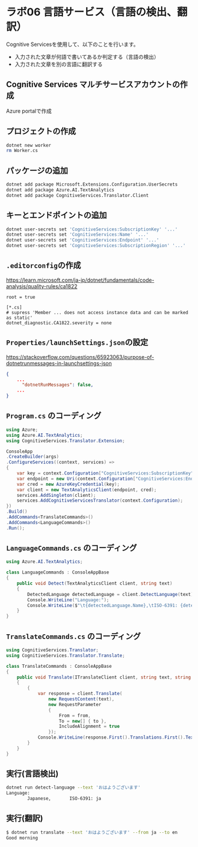 # ラボ06 言語サービス（言語の検出、翻訳）

Cognitive Servicesを使用して、以下のことを行います。

- 入力された文章が何語で書いてあるか判定する（言語の検出）
- 入力された文章を別の言語に翻訳する

## Cognitive Services マルチサービスアカウントの作成

Azure portalで作成

## プロジェクトの作成

```sh
dotnet new worker
rm Worker.cs
```

## パッケージの追加

```sh
dotnet add package Microsoft.Extensions.Configuration.UserSecrets
dotnet add package Azure.AI.TextAnalytics
dotnet add package CognitiveServices.Translator.Client
```

## キーとエンドポイントの追加

```sh
dotnet user-secrets set 'CognitiveServices:SubscriptionKey' '...'
dotnet user-secrets set 'CognitiveServices:Name' '...'
dotnet user-secrets set 'CognitiveServices:Endpoint' '...'
dotnet user-secrets set 'CognitiveServices:SubscriptionRegion' '...'
```

## `.editorconfig`の作成

https://learn.microsoft.com/ja-jp/dotnet/fundamentals/code-analysis/quality-rules/ca1822

```
root = true

[*.cs]
# supress 'Member ... does not access instance data and can be marked as static'
dotnet_diagnostic.CA1822.severity = none
```

## `Properties/launchSettings.json`の設定

https://stackoverflow.com/questions/65923063/purpose-of-dotnetrunmessages-in-launchsettings-json

```json
{
    ...
      "dotnetRunMessages": false,
    ...
}
```

## `Program.cs` のコーディング

```cs
using Azure;
using Azure.AI.TextAnalytics;
using CognitiveServices.Translator.Extension;

ConsoleApp
.CreateBuilder(args)
.ConfigureServices((context, services) =>
{
    var key = context.Configuration["CognitiveServices:SubscriptionKey"] ?? "";
    var endpoint = new Uri(context.Configuration["CognitiveServices:Endpoint"] ?? "");
    var cred = new AzureKeyCredential(key);
    var client = new TextAnalyticsClient(endpoint, cred);
    services.AddSingleton(client);
    services.AddCognitiveServicesTranslator(context.Configuration);
})
.Build()
.AddCommands<TranslateCommands>()
.AddCommands<LanguageCommands>()
.Run();
```

## `LanguageCommands.cs` のコーディング

```cs
using Azure.AI.TextAnalytics;

class LanguageCommands : ConsoleAppBase
{
    public void Detect(TextAnalyticsClient client, string text)
    {
        DetectedLanguage detectedLanguage = client.DetectLanguage(text);
        Console.WriteLine("Language:");
        Console.WriteLine($"\t{detectedLanguage.Name},\tISO-6391: {detectedLanguage.Iso6391Name}\n");
    }
}
```

## `TranslateCommands.cs` のコーディング

```cs
using CognitiveServices.Translator;
using CognitiveServices.Translator.Translate;

class TranslateCommands : ConsoleAppBase
{
    public void Translate(ITranslateClient client, string text, string from, string to)
    {
        {
            var response = client.Translate(
                new RequestContent(text),
                new RequestParameter
                {
                    From = from,
                    To = new[] { to },
                    IncludeAlignment = true
                });
            Console.WriteLine(response.First().Translations.First().Text);
        }
    }
}
```

## 実行(言語検出)

```sh
dotnet run detect-language --text 'おはようございます'
Language:
        Japanese,       ISO-6391: ja
```

## 実行(翻訳)

```sh
$ dotnet run translate --text 'おはようございます' --from ja --to en
Good morning
```
